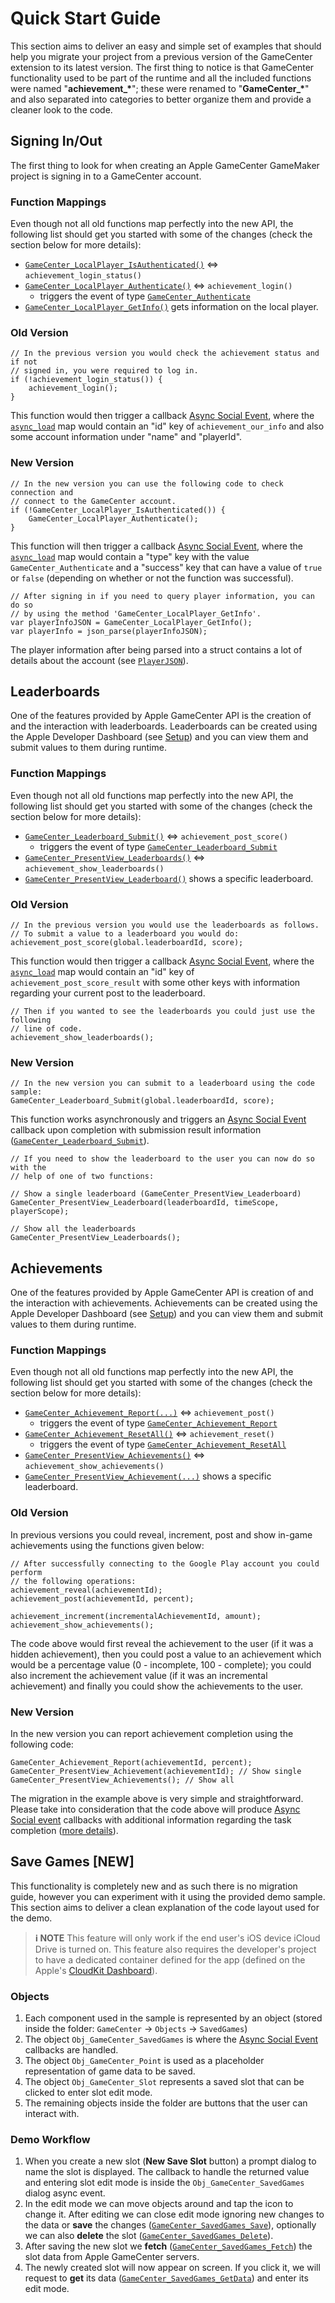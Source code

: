 # Quick Start Guide

This section aims to deliver an easy and simple set of examples that should help you migrate your project from a previous version of the GameCenter extension to its latest version. The first thing to notice is that GameCenter functionality used to be part of the runtime and all the included functions were named "**achievement_\***"; these were renamed to "**GameCenter_\***" and also separated into categories to better organize them and provide a cleaner look to the code.

## Signing In/Out

The first thing to look for when creating an Apple GameCenter GameMaker project is signing in to a GameCenter account.

### Function Mappings

Even though not all old functions map perfectly into the new API, the following list should get you started with some of the changes (check the section below for more details):

* [`GameCenter_LocalPlayer_IsAuthenticated()`](Functions#gamecenter_localplayer_isauthenticated) ⇔ `achievement_login_status()`
* [`GameCenter_LocalPlayer_Authenticate()`](Functions#gamecenter_localplayer_authenticate) ⇔ `achievement_login()`
  * triggers the event of type [`GameCenter_Authenticate`](Async_Event_Types#gamecenter_authenticate)
* [`GameCenter_LocalPlayer_GetInfo()`](Functions#gamecenter_localplayer_getinfo) gets information on the local player.

### Old Version

```gml
// In the previous version you would check the achievement status and if not
// signed in, you were required to log in.
if (!achievement_login_status()) {
	achievement_login();
}
```

This function would then trigger a callback [Async Social Event](https://manual.yoyogames.com/The_Asset_Editors/Object_Properties/Async_Events/Social.htm), where the [`async_load`](https://manual.yoyogames.com/GameMaker_Language/GML_Overview/Variables/Builtin_Global_Variables/async_load.htm) map would contain an "id" key of `achievement_our_info` and also some account information under "name" and "playerId".

### New Version

```gml
// In the new version you can use the following code to check connection and
// connect to the GameCenter account.
if (!GameCenter_LocalPlayer_IsAuthenticated()) {
	GameCenter_LocalPlayer_Authenticate();
}
```

This function will then trigger a callback [Async Social Event](https://manual.yoyogames.com/The_Asset_Editors/Object_Properties/Async_Events/Social.htm), where the [`async_load`](https://manual.yoyogames.com/GameMaker_Language/GML_Overview/Variables/Builtin_Global_Variables/async_load.htm) map would contain a "type" key with the value `GameCenter_Authenticate` and a "success" key that can have a value of `true` or `false` (depending on whether or not the function was successful).

```gml
// After signing in if you need to query player information, you can do so
// by using the method 'GameCenter_LocalPlayer_GetInfo'.
var playerInfoJSON = GameCenter_LocalPlayer_GetInfo();
var playerInfo = json_parse(playerInfoJSON);
```

The player information after being parsed into a struct contains a lot of details about the account (see [`PlayerJSON`](JSON_Structs#playerjson)).

## Leaderboards

One of the features provided by Apple GameCenter API is the creation of and the interaction with leaderboards. Leaderboards can be created using the Apple Developer Dashboard (see [Setup](Setup)) and you can view them and submit values to them during runtime.

### Function Mappings

Even though not all old functions map perfectly into the new API, the following list should get you started with some of the changes (check the section below for more details):

* [`GameCenter_Leaderboard_Submit()`](Functions#gamecenter_leaderboard_submit) ⇔ `achievement_post_score()`
  * triggers the event of type [`GameCenter_Leaderboard_Submit`](Async_Event_Types#gamecenter_leaderboard_submit)
* [`GameCenter_PresentView_Leaderboards()`](Functions#gamecenter_presentview_leaderboards) ⇔ `achievement_show_leaderboards()`
* [`GameCenter_PresentView_Leaderboard()`](Functions#gamecenter_presentview_leaderboard) shows a specific leaderboard.

### Old Version

```gml
// In the previous version you would use the leaderboards as follows.
// To submit a value to a leaderboard you would do:
achievement_post_score(global.leaderboardId, score);
```

This function would then trigger a callback [Async Social Event](https://manual.yoyogames.com/The_Asset_Editors/Object_Properties/Async_Events/Social.htm), where the [`async_load`](https://manual.yoyogames.com/GameMaker_Language/GML_Overview/Variables/Builtin_Global_Variables/async_load.htm) map would contain an "id" key of `achievement_post_score_result` with some other keys with information regarding your current post to the leaderboard.

```gml
// Then if you wanted to see the leaderboards you could just use the following
// line of code.
achievement_show_leaderboards();
```

### New Version

```gml
// In the new version you can submit to a leaderboard using the code sample:
GameCenter_Leaderboard_Submit(global.leaderboardId, score);
```

This function works asynchronously and triggers an [Async Social Event](https://manual.yoyogames.com/The_Asset_Editors/Object_Properties/Async_Events/Social.htm) callback upon completion with submission result information ([`GameCenter_Leaderboard_Submit`](Functions#gamecenter_leaderboard_submit)).

```gml
// If you need to show the leaderboard to the user you can now do so with the
// help of one of two functions:

// Show a single leaderboard (GameCenter_PresentView_Leaderboard)
GameCenter_PresentView_Leaderboard(leaderboardId, timeScope, playerScope);

// Show all the leaderboards
GameCenter_PresentView_Leaderboards();
```

## Achievements

One of the features provided by Apple GameCenter API is creation of and the interaction with achievements. Achievements can be created using the Apple Developer Dashboard (see [Setup](Setup)) and you can view them and submit values to them during runtime.

### Function Mappings

Even though not all old functions map perfectly into the new API, the following list should get you started with some of the changes (check the section below for more details):

* [`GameCenter_Achievement_Report(...)`](Functions#gamecenter_achievement_report) ⇔ `achievement_post()`
  * triggers the event of type [`GameCenter_Achievement_Report`](Async_Event_Types#gamecenter_achievement_report)
* [`GameCenter_Achievement_ResetAll()`](Functions#gamecenter_achievement_resetall) ⇔ `achievement_reset()`
  * triggers the event of type [`GameCenter_Achievement_ResetAll`](Async_Event_Types#gamecenter_achievement_resetall)
* [`GameCenter_PresentView_Achievements()`](Functions#gamecenter_presentview_achievements) ⇔ `achievement_show_achievements()`
* [`GameCenter_PresentView_Achievement(...)`](Functions#gamecenter_presentview_achievement) shows a specific leaderboard.

### Old Version

In previous versions you could reveal, increment, post and show in-game achievements using the functions given below:

```gml
// After successfully connecting to the Google Play account you could perform
// the following operations:
achievement_reveal(achievementId);
achievement_post(achievementId, percent);

achievement_increment(incrementalAchievementId, amount);
achievement_show_achievements();
```

The code above would first reveal the achievement to the user (if it was a hidden achievement), then you could post a value to an achievement which would be a percentage value (0 - incomplete, 100 - complete); you could also increment the achievement value (if it was an incremental achievement) and finally you could show the achievements to the user.

### New Version

In the new version you can report achievement completion using the following code:

```gml
GameCenter_Achievement_Report(achievementId, percent);
GameCenter_PresentView_Achievement(achievementId); // Show single
GameCenter_PresentView_Achievements(); // Show all
```

The migration in the example above is very simple and straightforward. Please take into consideration that the code above will produce [Async Social event](https://manual.yoyogames.com/The_Asset_Editors/Object_Properties/Async_Events/Social.htm) callbacks with additional information regarding the task completion ([more details](Functions#achievement-functions)).

## Save Games [NEW]

This functionality is completely new and as such there is no migration guide, however you can experiment with it using the provided demo sample. This section aims to deliver a clean explanation of the code layout used for the demo.

> __:information_source: NOTE__ This feature will only work if the end user's iOS device iCloud Drive is turned on. This feature also requires the developer's project to have a dedicated container defined for the app (defined on the Apple's [CloudKit Dashboard](https://icloud.developer.apple.com/dashboard/home)).

### Objects

1. Each component used in the sample is represented by an object (stored inside the folder: `GameCenter` → `Objects` → `SavedGames`)
2. The object `Obj_GameCenter_SavedGames` is where the [Async Social Event](https://manual.yoyogames.com/The_Asset_Editors/Object_Properties/Async_Events/Social.htm) callbacks are handled.
3. The object `Obj_GameCenter_Point` is used as a placeholder representation of game data to be saved.
4. The object `Obj_GameCenter_Slot` represents a saved slot that can be clicked to enter slot edit mode.
5. The remaining objects inside the folder are buttons that the user can interact with.

### Demo Workflow

1. When you create a new slot (**New Save Slot** button) a prompt dialog to name the slot is displayed. The callback to handle the returned value and entering slot edit mode is inside the `Obj_GameCenter_SavedGames` dialog async event.
2. In the edit mode we can move objects around and tap the icon to change it. After editing we can close edit mode ignoring new changes to the data or **save** the changes ([`GameCenter_SavedGames_Save`](Functions#gamecenter_savedgames_save)), optionally we can also **delete** the slot ([`GameCenter_SavedGames_Delete`](Functions#gamecenter_savedgames_delete)).
3. After saving the new slot we **fetch** ([`GameCenter_SavedGames_Fetch`](Functions#gamecenter_savedgames_fetch)) the slot data from Apple GameCenter servers.
4. The newly created slot will now appear on screen. If you click it, we will request to **get** its data ([`GameCenter_SavedGames_GetData`](Functions#gamecenter_savedgames_getdata)) and enter its edit mode.